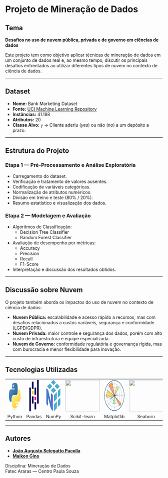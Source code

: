 # Projeto de Mineração de Dados

## Tema
**Desafios no uso de nuvem pública, privada e de governo em ciências de dados**

Este projeto tem como objetivo aplicar técnicas de mineração de dados em um conjunto de dados real e, ao mesmo tempo, discutir os principais desafios enfrentados ao utilizar diferentes tipos de nuvem no contexto de ciência de dados.

---

## Dataset
- **Nome:** Bank Marketing Dataset  
- **Fonte:** [UCI Machine Learning Repository](https://archive.ics.uci.edu/ml/datasets/bank+marketing)  
- **Instâncias:** 41.188  
- **Atributos:** 20  
- **Classe Alvo:** `y` → Cliente aderiu (*yes*) ou não (*no*) a um depósito a prazo.  

---

## Estrutura do Projeto
### Etapa 1 — Pré-Processamento e Análise Exploratória
- Carregamento do dataset.  
- Verificação e tratamento de valores ausentes.  
- Codificação de variáveis categóricas.  
- Normalização de atributos numéricos.  
- Divisão em treino e teste (80% / 20%).  
- Resumo estatístico e visualização dos dados.

### Etapa 2 — Modelagem e Avaliação
- Algoritmos de Classificação:
  - Decision Tree Classifier
  - Random Forest Classifier
- Avaliação de desempenho por métricas:
  - Accuracy
  - Precision
  - Recall
  - F1-Score
- Interpretação e discussão dos resultados obtidos.

---

## Discussão sobre Nuvem
O projeto também aborda os impactos do uso de nuvem no contexto de ciência de dados:

- **Nuvem Pública:** escalabilidade e acesso rápido a recursos, mas com desafios relacionados a custos variáveis, segurança e conformidade (LGPD/GDPR).  
- **Nuvem Privada:** maior controle e segurança dos dados, porém com alto custo de infraestrutura e equipe especializada.  
- **Nuvem de Governo:** conformidade regulatória e governança rígida, mas com burocracia e menor flexibilidade para inovação.  

---


## Tecnologias Utilizadas

<table align="center">
  <tr>
    <td align="center">
      <img src="https://raw.githubusercontent.com/devicons/devicon/master/icons/python/python-original.svg" height="100" width="110">
    </td>
    <td align="center">
      <img src="https://raw.githubusercontent.com/devicons/devicon/master/icons/pandas/pandas-original.svg" height="100" width="110">
    </td>
    <td align="center">
      <img src="https://raw.githubusercontent.com/devicons/devicon/master/icons/numpy/numpy-original.svg" height="100" width="110">
    </td>
    <td align="center">
      <img src="https://upload.wikimedia.org/wikipedia/commons/thumb/0/05/Scikit_learn_logo_small.svg/1200px-Scikit_learn_logo_small.svg.png" height="100" width="110">
    </td>
    <td align="center">
      <img src="https://raw.githubusercontent.com/devicons/devicon/master/icons/matplotlib/matplotlib-original.svg" height="100" width="110">
    </td>
    <td align="center">
      <img src="https://seaborn.pydata.org/_images/logo-mark-lightbg.svg" height="100" width="110">
    </td>
    <td align="center">
      <img src="https://colab.research.google.com/img/colab_favicon_256px.png" height="100" width="110">
    </td>
  </tr>
  <tr>
    <td align="center">Python</td>
    <td align="center">Pandas</td>
    <td align="center">NumPy</td>
    <td align="center">Scikit-learn</td>
    <td align="center">Matplotlib</td>
    <td align="center">Seaborn</td>
    <td align="center">Google Colab</td>
  </tr>
</table>

---

## Autores

- **[João Augusto Selegatto Pacolla](https://github.com/JPacolla376)**
- **[Maikon Gino](https://github.com/MaikonGino)**
  
Disciplina: Mineração de Dados  
Fatec Araras — Centro Paula Souza
